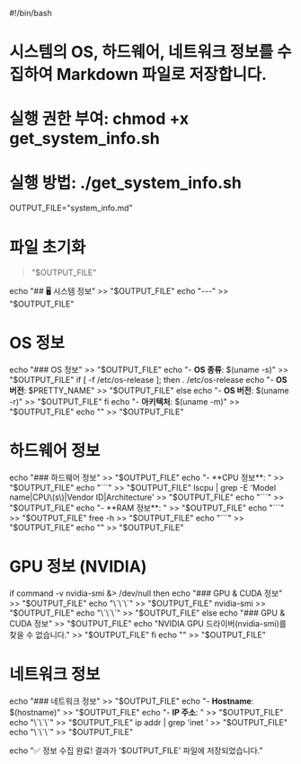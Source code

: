 #!/bin/bash
# 시스템의 OS, 하드웨어, 네트워크 정보를 수집하여 Markdown 파일로 저장합니다.
# 실행 권한 부여: chmod +x get_system_info.sh
# 실행 방법: ./get_system_info.sh

OUTPUT_FILE="system_info.md"

# 파일 초기화
> "$OUTPUT_FILE"

echo "## 🖥️ 시스템 정보" >> "$OUTPUT_FILE"
echo "---" >> "$OUTPUT_FILE"

# OS 정보
echo "### OS 정보" >> "$OUTPUT_FILE"
echo "- **OS 종류**: $(uname -s)" >> "$OUTPUT_FILE"
if [ -f /etc/os-release ]; then
    . /etc/os-release
    echo "- **OS 버전**: $PRETTY_NAME" >> "$OUTPUT_FILE"
else
    echo "- **OS 버전**: $(uname -r)" >> "$OUTPUT_FILE"
fi
echo "- **아키텍처**: $(uname -m)" >> "$OUTPUT_FILE"
echo "" >> "$OUTPUT_FILE"

# 하드웨어 정보
echo "### 하드웨어 정보" >> "$OUTPUT_FILE"
echo "- **CPU 정보**: " >> "$OUTPUT_FILE"
echo "\`\`\`" >> "$OUTPUT_FILE"
lscpu | grep -E 'Model name|CPU\(s\)|Vendor ID|Architecture' >> "$OUTPUT_FILE"
echo "\`\`\`" >> "$OUTPUT_FILE"
echo "- **RAM 정보**: " >> "$OUTPUT_FILE"
echo "\`\`\`" >> "$OUTPUT_FILE"
free -h >> "$OUTPUT_FILE"
echo "\`\`\`" >> "$OUTPUT_FILE"
echo "" >> "$OUTPUT_FILE"

# GPU 정보 (NVIDIA)
if command -v nvidia-smi &> /dev/null
then
    echo "### GPU & CUDA 정보" >> "$OUTPUT_FILE"
    echo "\`\`\`" >> "$OUTPUT_FILE"
    nvidia-smi >> "$OUTPUT_FILE"
    echo "\`\`\`" >> "$OUTPUT_FILE"
else
    echo "### GPU & CUDA 정보" >> "$OUTPUT_FILE"
    echo "NVIDIA GPU 드라이버(nvidia-smi)를 찾을 수 없습니다." >> "$OUTPUT_FILE"
fi
echo "" >> "$OUTPUT_FILE"

# 네트워크 정보
echo "### 네트워크 정보" >> "$OUTPUT_FILE"
echo "- **Hostname**: $(hostname)" >> "$OUTPUT_FILE"
echo "- **IP 주소**: " >> "$OUTPUT_FILE"
echo "\`\`\`" >> "$OUTPUT_FILE"
ip addr | grep 'inet ' >> "$OUTPUT_FILE"
echo "\`\`\`" >> "$OUTPUT_FILE"

echo "✅ 정보 수집 완료! 결과가 '$OUTPUT_FILE' 파일에 저장되었습니다."